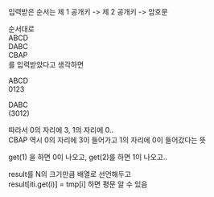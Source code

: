 입력받은 순서는 제 1 공개키 -> 제 2 공개키 -> 암호문

순서대로</br>
ABCD</br>
DABC</br>
CBAP</br>
를 입력받았다고 생각하면

ABCD</br>
0123

DABC</br>
(3012)

따라서 0의 자리에 3, 1의 자리에 0..</br>
CBAP 역시 0의 자리에 3이 들어가고 1의 자리에 0이 들어갔다는 뜻

get(1) 을 하면 0이 나오고, get(2)를 하면 1이 나오고..

result를 N의 크기만큼 배열로 선언해두고</br>
result[iti.get(i)] = tmp[i] 하면 평문 알 수 있음
